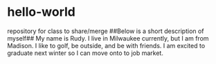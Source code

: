 # hello-world
repository for class to share/merge 
##Below is a short description of myself##
My name is Rudy.  I live in Milwaukee currently, but I am from Madison.
I like to golf, be outside, and be with friends.
I am excited to graduate next winter so I can move onto to job market.
